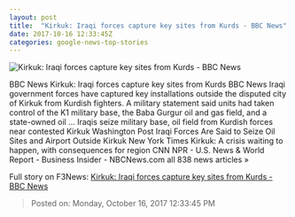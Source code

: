 ```yaml
---
layout: post
title:  "Kirkuk: Iraqi forces capture key sites from Kurds - BBC News"
date: 2017-10-16 12:33:45Z
categories: google-news-top-stories
---
```


![Kirkuk: Iraqi forces capture key sites from Kurds - BBC News](https://ichef.bbci.co.uk/news/1024/cpsprodpb/5570/production/_98327812_hi042397047.jpg)

BBC News Kirkuk: Iraqi forces capture key sites from Kurds BBC News Iraqi government forces have captured key installations outside the disputed city of Kirkuk from Kurdish fighters. A military statement said units had taken control of the K1 military base, the Baba Gurgur oil and gas field, and a state-owned oil ... Iraqis seize military base, oil field from Kurdish forces near contested Kirkuk Washington Post Iraqi Forces Are Said to Seize Oil Sites and Airport Outside Kirkuk New York Times Kirkuk: A crisis waiting to happen, with consequences for region CNN NPR - U.S. News & World Report - Business Insider - NBCNews.com all 838 news articles »


Full story on F3News: [Kirkuk: Iraqi forces capture key sites from Kurds - BBC News](http://www.f3nws.com/n/2dVFNC)

> Posted on: Monday, October 16, 2017 12:33:45 PM
